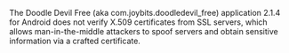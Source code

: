 The Doodle Devil Free (aka com.joybits.doodledevil_free) application 2.1.4 for Android does not verify X.509 certificates from SSL servers, which allows man-in-the-middle attackers to spoof servers and obtain sensitive information via a crafted certificate.